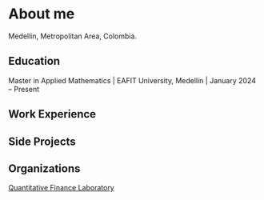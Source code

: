 # About me
Medellin, Metropolitan Area, Colombia.


## Education
Master in Applied Mathematics | EAFIT University, Medellin | January 2024 – Present



## Work Experience

## Side Projects

## Organizations
[Quantitative Finance Laboratory](https://github.com/QuantitativeFinanceLab)
